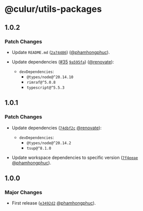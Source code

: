 # @culur/utils-packages

## 1.0.2

### Patch Changes

- Update `README.md` ([`2a74486`](https://github.com/culur/culur/commit/2a744863a5ba8378906547713fde5033ea85939c)) ([@phamhongphuc](https://github.com/phamhongphuc)).

- Update dependencies ([#35](https://github.com/culur/culur/pull/35) [`9a595fa`](https://github.com/culur/culur/commit/9a595fae5f9505e9afdc872a2f670c08bb53d419)) ([@renovate](https://github.com/apps/renovate)):

  - `devDependencies`:
    - `@types/node@^20.14.10`
    - `rimraf@^5.0.8`
    - `typescript@^5.5.3`

## 1.0.1

### Patch Changes

- Update dependencies ([`74dbf2c`](https://github.com/culur/culur/commit/74dbf2c0050b30e9289aa7879c4cbb9ac103f4d3) [@renovate](https://github.com/apps/renovate)):

  - `devDependencies`:
    - `@types/node@^20.14.2`
    - `tsup@^8.1.0`

- Update workspace dependencies to specific version ([`7f4eeae`](https://github.com/culur/culur/commit/7f4eeae4fa2c2dbed218675e8ce2cc91ca0bc4c3) [@phamhongphuc](https://github.com/phamhongphuc)).

## 1.0.0

### Major Changes

- First release ([`e3492d2`](https://github.com/culur/culur/commit/e3492d20a29bee15bbabab0a60277ed36944cd7a) [@phamhongphuc](https://github.com/phamhongphuc)).
